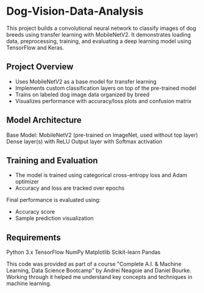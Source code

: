 # Dog-Vision-Data-Analysis

This project builds a convolutional neural network to classify images of dog breeds using transfer learning with MobileNetV2. It demonstrates loading data, preprocessing, training, and evaluating a deep learning model using TensorFlow and Keras.

## Project Overview
- Uses MobileNetV2 as a base model for transfer learning
- Implements custom classification layers on top of the pre-trained model
- Trains on labeled dog image data organized by breed
- Visualizes performance with accuracy/loss plots and confusion matrix

## Model Architecture
Base Model: MobileNetV2 (pre-trained on ImageNet, used without top layer)
Dense layer(s) with ReLU
Output layer with Softmax activation

## Training and Evaluation
- The model is trained using categorical cross-entropy loss and Adam optimizer
- Accuracy and loss are tracked over epochs

Final performance is evaluated using:
- Accuracy score
- Sample prediction visualization

## Requirements
Python 3.x
TensorFlow
NumPy
Matplotlib
Scikit-learn
Pandas

This code was provided as part of a course "Complete A.I. & Machine Learning, Data Science Bootcamp" by Andrei Neagoie and Daniel Bourke. 
Working through it helped me understand key concepts and techniques in machine learning.
